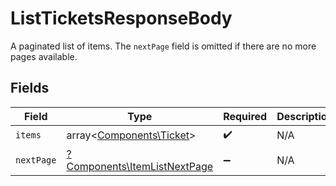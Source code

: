 # ListTicketsResponseBody

A paginated list of items. The `nextPage` field is omitted if there are no more pages available.


## Fields

| Field                                                                       | Type                                                                        | Required                                                                    | Description                                                                 |
| --------------------------------------------------------------------------- | --------------------------------------------------------------------------- | --------------------------------------------------------------------------- | --------------------------------------------------------------------------- |
| `items`                                                                     | array<[Components\Ticket](../../Models/Components/Ticket.md)>               | :heavy_check_mark:                                                          | N/A                                                                         |
| `nextPage`                                                                  | [?Components\ItemListNextPage](../../Models/Components/ItemListNextPage.md) | :heavy_minus_sign:                                                          | N/A                                                                         |